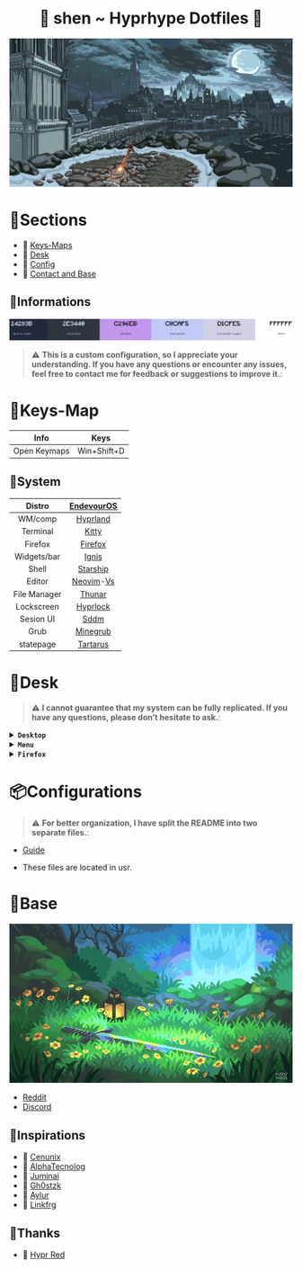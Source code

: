 <div align="center">
 <h1> 🌸 shen ~ Hyprhype Dotfiles 🌸 </h1>
 </div>

<p align="center">
  <picture>
    <img src="/assets/souls.gif">
  </picture>
</p>

# 🌿Sections

- 🌸 [Keys-Maps](https://github.com/Shentxt/Hyprhype/tree/master#Informations)
- 🌸 [Desk](https://github.com/Shentxt/Hyprhype/tree/master#Desk)
- 🌸 [Config](https://github.com/Shentxt/Hyprhype/tree/master#Configurations)
- 🌸 [Contact and Base](https://github.com/Shentxt/Hyprhype/tree/master#Base)

## 🌿Informations

<p align="center">
  <picture>
    <img src="/assets/color.png">
  </picture>
</p>

> :warning: **This is a custom configuration, so I appreciate your understanding. If you have any questions or encounter any issues, feel free to contact me for feedback or suggestions to improve it.**: 

# 🌿Keys-Map 

|     Info     |    Keys      |
| :----------: | :----------: |
| Open Keymaps |  Win+Shift+D |

## 🌿System 

|    Distro    |                [EndevourOS](https://endeavouros.com/)                          |
| :----------: | :----------------------------------------------------------------------------: |
|    WM/comp   |                 [Hyprland](https://wiki.hyprland.org/)                         |
|   Terminal   |                   [Kitty](https://github.com/kovidgoyal/kitty)                 |
|   Firefox    |        [Firefox](https://github.com/Godiesc/firefox-gx/tree/main)              |
|  Widgets/bar |          [Ignis](https://aylur.github.io/ags-docs/config/widgets/)             |
|    Shell     |                [Starship](https://github.com/starship/starship)                |
|    Editor    | [Neovim](https://github.com/neovim/neovim)-[Vs](https://code.visualstudio.com/)|
| File Manager |              [Thunar](https://github.com/xfce-mirror/thunar)                   |
| Lockscreen   |              [Hyprlock](https://github.com/hyprwm/hyprlock)                    |
| Sesion UI    |              [Sddm](https://github.com/sddm/sddm)                              |
|   Grub       |          [Minegrub](https://github.com/Lxtharia/minegrub-theme)                |
| statepage    |          [Tartarus](https://alljavi.github.io/tartarus-startpage/)             |

# 🌿Desk

> :warning: **I cannot guarantee that my system can be fully replicated. If you have any questions, please don’t hesitate to ask.**: 

<details>
<summary><b><code>Desktop</code></b></summary>

|Desk|Date|Widgets|Popup|
|--|--|--|--|
|![demo](/assets/Screen/desk.png "demo")|![demo](/assets/Screen/date.png "demo")|![demo](/assets/Screen/music.png "demo")|![demo](/assets/Screen/panel.png "demo")|
</details>

<details>
<summary><b><code>Menu</code></b></summary>

|Lock|Power|Login|Launcher|Windows|
|--|--|--|--|--|
|![demo](/assets/Screen/lock.png "demo")|![demo](/assets/Screen/power.png "demo")|![demo](/assets/Screen/login.png "demo")|![demo](/assets/Screen/launch.png "demo")|![demo](/assets/Screen/config.png "demo")|
</details>

<details>
<summary><b><code>Firefox</code></b></summary>

|Lock|Power|
|--|--|
|![demo](/assets/Screen/home.png "demo")|![demo](/assets/Screen/yt.png "demo")|
</details>

# 📦Configurations

> :warning: **For better organization, I have split the README into two separate files.**: 

- [Guide](CONFIG.md)

- These files are located in usr.

# 🌿Base 

<p align="center">
  <picture>
    <img src="/assets/link.gif">
  </picture>
</p>

- [Reddit](https://www.reddit.com/user/ProfessionLower9249)
- [Discord](1078713449565143051)

## 🌿Inspirations

- 🌸 [Cenunix](https://github.com/cenunix)
- 🌸 [AlphaTecnolog](https://github.com/AlphaTechnolog/dotfiles)
- 🌸 [Juminai](https://github.com/juminai/dotfiles)
- 🌸 [Gh0stzk](https://github.com/gh0stzk/dotfiles)
- 🌸 [Aylur](https://github.com/Aylur/dotfiles)
- 🌸 [Linkfrg](https://github.com/linkfrg/dotfiles)

## 🌿Thanks

- 🌸 [Hypr Red](https://www.reddit.com/r/hyprland/)
